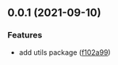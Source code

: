## 0.0.1 (2021-09-10)

### Features

- add utils package ([f102a99](https://github.com/dcgtc/dgrants/commit/f102a99dd8678d860ce032841f3f2bb0496b83d1))
